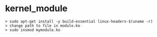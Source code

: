 # kernel_module

```
> sudo apt-get install -y build-essential linux-headers-$(uname -r)
> change path to file in module.ko
> sudo insmod mymodule.ko

```
